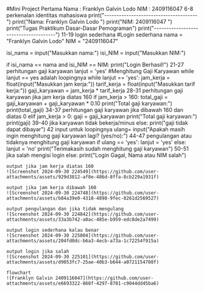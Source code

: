 #Mini Project Pertama
Nama : Franklyn Galvin Lodo
NIM : 2409116047
6-8 perkenalan identitas mahasiswa 
print("--------------------------------------")
print("Nama: Franklyn Galvin Lodo            ")
print("NIM: 2409116047                       ")
print("Tugas Praktikum Dasar-Dasar Pemograman")
print("--------------------------------------")
11-19 login sederhana
#Login sederhana
nama = "Franklyn Galvin Lodo"
NIM = "2409116047"

isi_nama = input("Masukkan nama:")
isi_NIM = input("Masukkan NIM:")

if isi_nama == nama and isi_NIM == NIM:
    print("Login Berhasil!")
    21-27 perhitungan gaji karyawan 
    lanjut = 'yes'
    #Menghitung Gaji Karyawan
    while lanjut == yes adalah loopingnya
    while lanjut == 'yes':
        jam_kerja = float(input("Masukkan jam kerja:"))
        tarif_kerja = float(input("Masukkan tarif kerja:"))
        gaji_karyawan = jam_kerja * tarif_kerja
        28-31 perhitungan gaji karyawan jika jam kerja diatas 160
        if jam_kerja > 160:
            total_gaji = gaji_karyawan + gaji_karyawan * 0.10
            print("Total gaji karyawan:")
            print(total_gaji)
            34-37 perhitungan gaji karyawan jika dibawah 160 dan diatas 0
        elif jam_kerja > 0:
            gaji = gaji_karyawan
            print("Total gaji karyawan:")
            print(gaji)
            39-40 jika karyawan tidak bekerja/minus
        else:
            print("gaji tidak dapat dibayar")
            42 input untuk loopingnya
        ulang= input("Apakah masih ingin menghitung gaji karyawan lagi? (yes/no):")
        44-47 pengulangan atau tidaknya menghitung gaji karyawan
        if ulang == 'yes':
            lanjut = 'yes'
        else:
            lanjut = 'no'
            print("Terimakasih sudah menghitung gaji karyawan")
            50-51 jika salah mengisi login
else:
    print("Login Gagal, Nama atau NIM salah")

    output jika jam kerja diatas 160
    ![Screenshot 2024-09-30 224549](https://github.com/user-attachments/assets/929d3812-af8e-486d-8ffa-8cb229a1931f)

    output jika jam kerja dibawah 160
    ![Screenshot 2024-09-30 224748](https://github.com/user-attachments/assets/b84a39e0-4318-4898-9fec-8261d2569527)

    output pengulangan dan jika tidak mengulang
    ![Screenshot 2024-09-30 224842](https://github.com/user-attachments/assets/33a3b742-a0ac-485e-b959-edc8de2a7499)

    output login sederhana kalau benar
    ![Screenshot 2024-09-30 225004](https://github.com/user-attachments/assets/204fd0dc-b6a3-4ecb-a73a-1c72254f915a)

    output login jika salah
    ![Screenshot 2024-09-30 225101](https://github.com/user-attachments/assets/d9053fc7-25ae-40b3-b644-a0721154708f)

    flowchart
    ![Franklyn Galvin 2409116047](https://github.com/user-attachments/assets/e6693322-868f-4297-8781-c9044dd45ba6)






